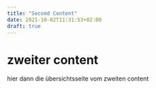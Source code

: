 ```yaml
---
title: "Second Content"
date: 2021-10-02T11:31:53+02:00
draft: true
---
```


# zweiter content

hier dann die übersichtsseite vom zweiten content

